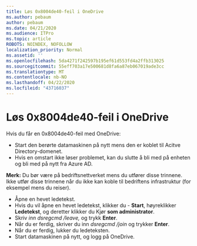 ```yaml
---
title: Løs 0x8004de40-feil i OneDrive
ms.author: pebaum
author: pebaum
ms.date: 04/21/2020
ms.audience: ITPro
ms.topic: article
ROBOTS: NOINDEX, NOFOLLOW
localization_priority: Normal
ms.assetid: ''
ms.openlocfilehash: 5da4271f242597b195ef61d553fd4a2ffb313025
ms.sourcegitcommit: 55eff703a17e500681d8fa6a87eb067019ade3cc
ms.translationtype: MT
ms.contentlocale: nb-NO
ms.lasthandoff: 04/22/2020
ms.locfileid: "43716037"
---
```

# <a name="fix-0x8004de40-error-in-onedrive"></a>Løs 0x8004de40-feil i OneDrive

Hvis du får en 0x8004de40-feil med OneDrive:

- Start den berørte datamaskinen på nytt mens den er koblet til Acitve Directory-domenet.
- Hvis en omstart ikke løser problemet, kan du slutte å bli med på enheten og bli med på nytt fra Azure AD. 

**Merk:** Du bør være på bedriftsnettverket mens du utfører disse trinnene. Ikke utfør disse trinnene når du ikke kan koble til bedriftens infrastruktur (for eksempel mens du reiser). 

- Åpne en hevet ledetekst. 
- Hvis du vil åpne en hevet ledetekst, klikker du - **Start**, høyreklikker **Ledetekst**, og deretter klikker du Kjør **som administrator**.
- Skriv *inn dsregcmd /leave,* og trykk **Enter**.
- Når du er ferdig, skriver du inn *dsregcmd /join* og trykker **Enter**.
- Når du er ferdig, lukker du ledeteksten.
- Start datamaskinen på nytt, og logg på OneDrive.